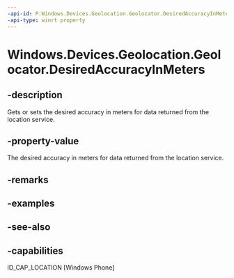 ```yaml
---
-api-id: P:Windows.Devices.Geolocation.Geolocator.DesiredAccuracyInMeters
-api-type: winrt property
---
```


<!-- Property syntax
public Windows.Foundation.IReference<uint> DesiredAccuracyInMeters { get;  set; }
-->

# Windows.Devices.Geolocation.Geolocator.DesiredAccuracyInMeters

## -description
Gets or sets the desired accuracy in meters for data returned from the location service.

## -property-value
The desired accuracy in meters for data returned from the location service.

## -remarks

## -examples

## -see-also


## -capabilities
ID_CAP_LOCATION [Windows Phone]
